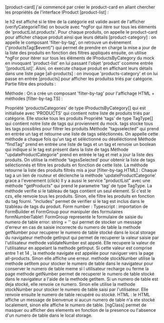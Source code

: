 [product-card] j'ai commencé par créer le product-card en allant chercher les propriétés de l'interface IProduct [product-list] :

le h2 est affiché si le titre de la catégorie est valide avant de l'afficher (verifyCategorieTitle)
on boucle avec *ngFor qui itère sur tous les éléments de 'productList.products'. Pour chaque produits, on appelle le product-card pour afficher chaque produit ainsi que leurs détails [product-category] :
on appelle le composant 'filter-by-tag', on retrouve un évènement ("productsTag($event)") qui permet de prendre en charge la mise a jour de la liste des produits en fonction des filtres appliqués
ensuite, on utilise *ngFor pour itérer sur tous les éléments de IProductsByCategory du mock en invoquant 'product-list' en lui passant l'objet 'product' ccomme entrée '[productList]'. Aisni, on execute chaque produit en affichant leurs détails dans une liste page [all-products] :
on invoque 'products-category' et on lui passe en entrée [products] pour afficher les produitss triés par catégorie.
Partie filtre des produits :

Méthode : On a crée un composant 'filter-by-tag' pour l'affichage HTML + méthodes
[filter-by-tag.TS] :

Propriété 'productsCategories' de type IProductsByCategory[] qui est initialisée avec 'PRODUCTS' qui contient notre liste de produits triés par catégorie. Elle stocke tous les produits
Propriété 'tags' de type TagType[] qui contient notre liste de tags qui proviennent du mock. tags stocke tous les tags possibles pour filtrer les produits
Méthode "tagsselected" qui prend en entrée un tag et retourne une liste de tags séléctionnés. On appelle cette méthode a chaque fois qu'un tag et séléctionné ou déséléctionné
Méthode "findTag" prend en entrée une liste de tags et un tag et renvoie un boolean qui indique si le tag est présent dans la liste de tags
Méthode "updateProductCategorie" prend en entrée le tag et met a jour la liste des produits. On utilise la méthode 'tagssSelected' pour obtenir la liste de tags séléctionnés et filtre les produits en fonction de cette liste. La méthode retourne la liste des produits filtrés mis a jour [filter-by-tag.HTML] :
Chaque tag a un lien de routeur et déclenche la méthode 'updateProductCategorie' grace a l'evenement (click)
Il y a aussi le service "productList" avec une méthode "getProducts" qui prend le parametre 'tag' de type TagType. La méthode verifie si le tableau de tags contient un seul element. Si c'est le czs, elle renvoie tous les produits. Sinon, elle filtre les produits en fonction du tag fourni. "includes" permet de verifier si le tag est inclus dans le tzableau de tags du produit.
Form number :
Typescript :
importation de FormBuilder et FormGroup pour manipuler des formulaires
formNumberTable!: FormGroup represente le formulaire de saisie du numero de table
error: string = '' qui permet de stocker un message d'erreur en cas de saisie incorrecte du numero de table
la methode getNumber pour recuperer le numero de table stocké dans le local storage du navigateur
methode getInput qui permet de recuperer la valeur saisie par l'utilisateur
methode validateNumber est appelé. Elle recupere la valeur de l'utilisateur en appelant la methode getInput. Si cette valeur est comprise entre 1 et 14 , la methode navigate est appelée pour naviguer vers la page all-products. Sinon elle affiche une erreur.
methode stockNumber utilise la methode setItem pour stocker le numero de table dans le navigateur pour conserver le numero de table meme si l utilisateur recharge ou ferme la page
methode getNumber permet de recuperer le numero de table stocké dans le navigateur a l'aide de la methode getItem. Si un numero de table est deja stocké, elle renvoie ce numero. Sinon elle utilise la methode stockNumber pour stocker le numero de table saisi par l'utilisateur. Elle renvoie ensuite le numero de table recupéré ou stocké.
HTML :
le HTML affiche un message de bienvenue si aucun numero de table n'a ete stocké localement, sinon elle affiche le numero de table. [ngClass] permet de masquer ou afficher des elements en fonction de la presence ou l'absence d'un numero de table dans le local storage.
